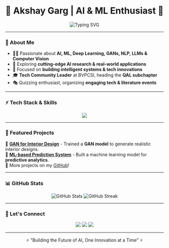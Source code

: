 <h1 align="center">🚀 Akshay Garg | AI & ML Enthusiast 🚀</h1>

<p align="center">
  <img src="https://readme-typing-svg.herokuapp.com?font=Orbitron&size=25&color=00F7FF&center=true&vCenter=true&width=600&height=40&lines=Transforming+AI+Innovations+into+Reality;Machine+Learning+%7C+Deep+Learning;Computer+Vision;Exploring+GANs%2C+LLMs%2C+and+NLP;Tech+Community+Leader+at+BVPCSI;Building+the+Future+of+AI" alt="Typing SVG" />
</p>

---

### 🌌 About Me

- 👨‍💻 Passionate about **AI, ML, Deep Learning, GANs, NLP, LLMs & Computer Vision**  
- 🚀 Exploring **cutting-edge AI research & real-world applications**  
- 🎯 Focused on **building intelligent systems & tech innovations**  
- 🎓 **Tech Community Leader** at BVPCSI, heading the **QAL subchapter**  
- 🎭 Quizzing enthusiast, organizing **engaging tech & literature events**  

---

### ⚡ Tech Stack & Skills
<div style="text-align: center;">
  <img src="https://skillicons.dev/icons?i=python,tensorflow,pytorch,keras,streamlit,firebase,cpp,git,github,mysql,linux,html,css,js" />
</div>

---

### 🚀 Featured Projects

🔹 [**GAN for Interior Design**](https://github.com/akshay-garg/GAN-Interior-Design) - Trained a **GAN model** to generate realistic interior designs.  
🔹 [**ML-based Prediction System**](https://github.com/akshay-garg/ML-Prediction) - Built a machine learning model for **predictive analytics**.  
🔹 More projects on my [GitHub](https://github.com/akshay-garg-0805)!

---

### 📊 GitHub Stats
<p align="center">
  <img src="https://github-readme-stats.vercel.app/api?username=Akshay-Garg-0805&show_icons=true&theme=radical" alt="GitHub Stats" />
  <img src="https://github-readme-streak-stats.herokuapp.com/?user=Akshay-Garg-0805&theme=radical" alt="GitHub Streak" />
</p>

---

### 🎯 Let's Connect
<p align="center">
  <a href="[https://www.linkedin.com/in/akshaygarg0805]"><img src="https://img.shields.io/badge/LinkedIn-0077B5?style=for-the-badge&logo=linkedin&logoColor=white"></a>
  <a href="mailto:gargakshay0805@gmail.com"><img src="https://img.shields.io/badge/Email-D14836?style=for-the-badge&logo=gmail&logoColor=white"></a>
  <a href="mailto:akshay0805@outlook.com">
    <img src="https://img.shields.io/badge/Email-D14836?style=for-the-badge&logo=microsoft-outlook&logoColor=white">
  </a>
</p>

---

<p align="center">⚡ "Building the Future of AI, One Innovation at a Time" ⚡</p>
